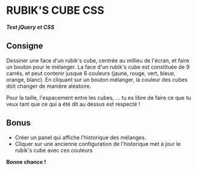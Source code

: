 RUBIK'S CUBE CSS
================

***Test jQuery et CSS***

Consigne
--------

Dessiner une face d'un rubik's cube, centrée au millieu de l'écran, et faire un bouton pour le mélanger.
La face d'un rubik's cube est constituée de 9 carrés, et peut contenir jusque 6 couleurs (jaune, rouge, vert, bleue, orange, blanc).
En cliquant sur un bouton mélanger, la couleur des cubes doit changer de manière aléatoire.

Pour la taille, l'espacement entre les cubes, ... tu es libre de faire ce que tu veux tant que ce qui a été dit au dessus est respecté !

Bonus
-----

* Créer un panel qui affiche l'historique des mélanges.
* Cliquer sur une ancienne configuration de l'historique met à jour le rubik's cube avec ces couleurs


**Bonne chance !**